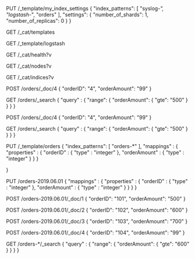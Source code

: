 PUT /_template/my_index_settings
{
  "index_patterns": [ "syslog-*", "logstash-*", "orders" ],
  "settings": {
    "number_of_shards": 1,
    "number_of_replicas": 0
  }
}

GET /_cat/templates

GET /_template/logstash

GET /_cat/health?v

GET /_cat/nodes?v

GET /_cat/indices?v

POST /orders/_doc/4
{
  "orderID": "4", "orderAmount": "99"
}

GET /orders/_search
{
  "query" : {
    "range": { "orderAmount": { "gte": "500" } }
  }
}

POST /orders/_doc/4
{
  "orderID": "4", "orderAmount": "99"
}

GET /orders/_search
{
  "query" : {
    "range": { "orderAmount": { "gte": "500" } }
  }
}

PUT /_template/orders
{
  "index_patterns": [ "orders-*" ],
  "mappings" : {
    "properties" : {
      "orderID" : { "type" : "integer" },
      "orderAmount" : { "type" : "integer" }
    }
  }

}

PUT /orders-2019.06.01
{
  "mappings" : {
    "properties" : {
      "orderID" : { "type" : "integer" },
      "orderAmount" : { "type" : "integer" }
    }
  }
}

POST /orders-2019.06.01/_doc/1
{
  "orderID": "101", "orderAmount": "500"
}

POST /orders-2019.06.01/_doc/2
{
  "orderID": "102", "orderAmount": "600"
}

POST /orders-2019.06.01/_doc/3
{
  "orderID": "103", "orderAmount": "700"
}

POST /orders-2019.06.01/_doc/4
{
  "orderID": "104", "orderAmount": "99"
}

GET /orders-*/_search
{
  "query" : {
    "range": { "orderAmount": { "gte": "600" } }
  }
}